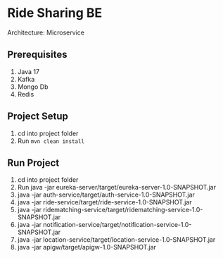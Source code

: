 # Ride Sharing BE

Architecture: Microservice

## Prerequisites

1. Java 17
2. Kafka
3. Mongo Db
4. Redis

## Project Setup


1. cd into project folder
2. Run `mvn clean install`

## Run Project 
1. cd into project folder
2. Run java -jar eureka-server/target/eureka-server-1.0-SNAPSHOT.jar
3. java -jar auth-service/target/auth-service-1.0-SNAPSHOT.jar
4. java -jar ride-service/target/ride-service-1.0-SNAPSHOT.jar
5. java -jar ridematching-service/target/ridematching-service-1.0-SNAPSHOT.jar
6. java -jar notification-service/target/notification-service-1.0-SNAPSHOT.jar
7. java -jar location-service/target/location-service-1.0-SNAPSHOT.jar
8. java -jar apigw/target/apigw-1.0-SNAPSHOT.jar